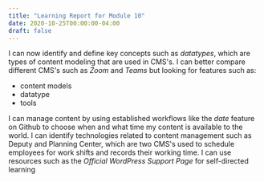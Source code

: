 ```yaml
---
title: "Learning Report for Module 10"
date: 2020-10-25T00:00:00-04:00
draft: false
---
```

I can now identify and define key concepts such as *datatypes*, which are types of content modeling that are used in CMS's.
I can better compare different CMS's such as *Zoom* and *Teams* but looking for features such as:
* content models
* datatype
* tools 

I can manage content by using established workflows like the *date* feature on Github to choose when and what time my content is available to the world.
I can identify technologies related to content management such as Deputy and Planning Center, which are two CMS's used to schedule employees for work shifts and records their working time.
I can use resources such as the *Official WordPress Support Page* for self-directed learning
